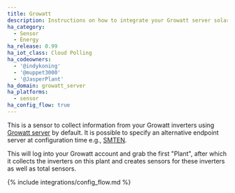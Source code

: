 ```yaml
---
title: Growatt
description: Instructions on how to integrate your Growatt server solar inverter within Home Assistant.
ha_category:
  - Sensor
  - Energy
ha_release: 0.99
ha_iot_class: Cloud Polling
ha_codeowners:
  - '@indykoning'
  - '@muppet3000'
  - '@JasperPlant'
ha_domain: growatt_server
ha_platforms:
  - sensor
ha_config_flow: true
---
```


This is a sensor to collect information from your Growatt inverters using [Growatt server](https://server.growatt.com/) by default. It is possible to specify an alternative endpoint server at configuration time e.g., [SMTEN](http://server.smten.com/).

This will log into your Growatt account and grab the first "Plant", after which it collects the inverters on this plant and creates sensors for these inverters as well as total sensors.

{% include integrations/config_flow.md %}

